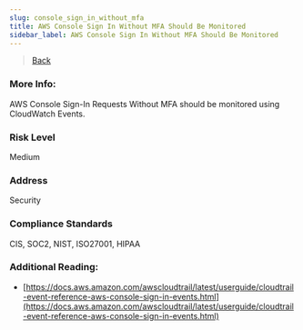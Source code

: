 ```yaml
---
slug: console_sign_in_without_mfa
title: AWS Console Sign In Without MFA Should Be Monitored
sidebar_label: AWS Console Sign In Without MFA Should Be Monitored
---
```

> [Back](../../cloudwatchmonitoring)

### More Info:
AWS Console Sign-In Requests Without MFA should be monitored using CloudWatch Events.

### Risk Level
Medium

### Address
Security

### Compliance Standards
CIS, SOC2, NIST, ISO27001, HIPAA

### Additional Reading:
- [https://docs.aws.amazon.com/awscloudtrail/latest/userguide/cloudtrail-event-reference-aws-console-sign-in-events.html](https://docs.aws.amazon.com/awscloudtrail/latest/userguide/cloudtrail-event-reference-aws-console-sign-in-events.html) 

